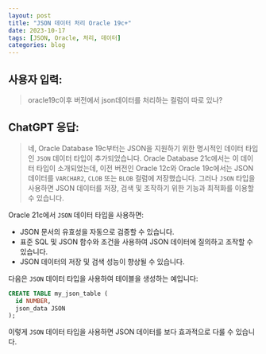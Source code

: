 ```yaml
---
layout: post
title: "JSON 데이터 처리 Oracle 19c+"
date: 2023-10-17
tags: [JSON, Oracle, 처리, 데이터]
categories: blog
---
```


## 사용자 입력:
> oracle19c이후 버전에서 json데이터를 처리하는 컬럼이 따로 있나?

## ChatGPT 응답:
> 네, Oracle Database 19c부터는 JSON을 지원하기 위한 명시적인 데이터 타입인 `JSON` 데이터 타입이 추가되었습니다. Oracle Database 21c에서는 이 데이터 타입이 소개되었는데, 이전 버전인 Oracle 12c와 Oracle 19c에서는 JSON 데이터를 `VARCHAR2`, `CLOB` 또는 `BLOB` 컬럼에 저장했습니다. 그러나 `JSON` 타입을 사용하면 JSON 데이터를 저장, 검색 및 조작하기 위한 기능과 최적화를 이용할 수 있습니다.

Oracle 21c에서 `JSON` 데이터 타입을 사용하면:
- JSON 문서의 유효성을 자동으로 검증할 수 있습니다.
- 표준 SQL 및 JSON 함수와 조건을 사용하여 JSON 데이터에 질의하고 조작할 수 있습니다.
- JSON 데이터의 저장 및 검색 성능이 향상될 수 있습니다.

다음은 `JSON` 데이터 타입을 사용하여 테이블을 생성하는 예입니다:

```sql
CREATE TABLE my_json_table (
  id NUMBER,
  json_data JSON
);
```

이렇게 `JSON` 데이터 타입을 사용하면 JSON 데이터를 보다 효과적으로 다룰 수 있습니다.

